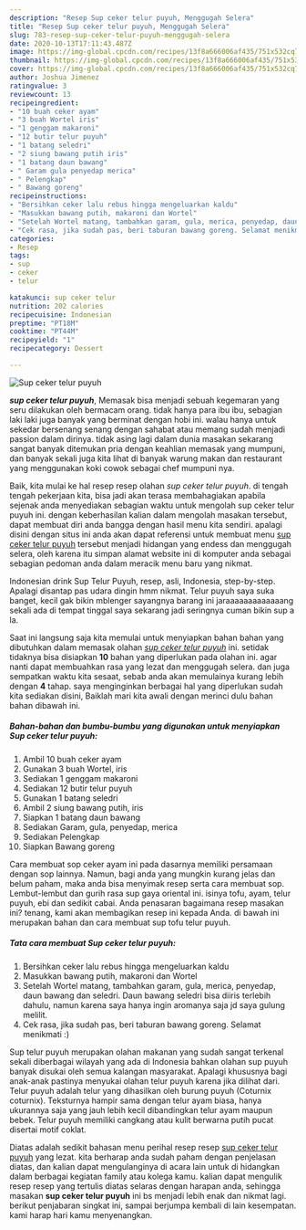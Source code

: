 ```yaml
---
description: "Resep Sup ceker telur puyuh, Menggugah Selera"
title: "Resep Sup ceker telur puyuh, Menggugah Selera"
slug: 783-resep-sup-ceker-telur-puyuh-menggugah-selera
date: 2020-10-13T17:11:43.487Z
image: https://img-global.cpcdn.com/recipes/13f8a666006af435/751x532cq70/sup-ceker-telur-puyuh-foto-resep-utama.jpg
thumbnail: https://img-global.cpcdn.com/recipes/13f8a666006af435/751x532cq70/sup-ceker-telur-puyuh-foto-resep-utama.jpg
cover: https://img-global.cpcdn.com/recipes/13f8a666006af435/751x532cq70/sup-ceker-telur-puyuh-foto-resep-utama.jpg
author: Joshua Jimenez
ratingvalue: 3
reviewcount: 13
recipeingredient:
- "10 buah ceker ayam"
- "3 buah Wortel iris"
- "1 genggam makaroni"
- "12 butir telur puyuh"
- "1 batang seledri"
- "2 siung bawang putih iris"
- "1 batang daun bawang"
- " Garam gula penyedap merica"
- " Pelengkap"
- " Bawang goreng"
recipeinstructions:
- "Bersihkan ceker lalu rebus hingga mengeluarkan kaldu"
- "Masukkan bawang putih, makaroni dan Wortel"
- "Setelah Wortel matang, tambahkan garam, gula, merica, penyedap, daun bawang dan seledri. Daun bawang seledri bisa diiris terlebih dahulu, namun karena saya hanya ingin aromanya saja jd saya gulung melilit."
- "Cek rasa, jika sudah pas, beri taburan bawang goreng. Selamat menikmati :)"
categories:
- Resep
tags:
- sup
- ceker
- telur

katakunci: sup ceker telur 
nutrition: 202 calories
recipecuisine: Indonesian
preptime: "PT18M"
cooktime: "PT44M"
recipeyield: "1"
recipecategory: Dessert

---
```



![Sup ceker telur puyuh](https://img-global.cpcdn.com/recipes/13f8a666006af435/751x532cq70/sup-ceker-telur-puyuh-foto-resep-utama.jpg)

<b><i>sup ceker telur puyuh</i></b>, Memasak bisa menjadi sebuah kegemaran yang seru dilakukan oleh bermacam orang. tidak hanya para ibu ibu, sebagian laki laki juga banyak yang berminat dengan hobi ini. walau hanya untuk sekedar bersenang senang dengan sahabat atau memang sudah menjadi passion dalam dirinya. tidak asing lagi dalam dunia masakan sekarang sangat banyak ditemukan pria dengan keahlian memasak yang mumpuni, dan banyak sekali juga kita lihat di banyak warung makan dan restaurant yang menggunakan koki cowok sebagai chef mumpuni nya.

Baik, kita mulai ke hal resep resep olahan <i>sup ceker telur puyuh</i>. di tengah tengah pekerjaan kita, bisa jadi akan terasa membahagiakan apabila sejenak anda menyediakan sebagian waktu untuk mengolah sup ceker telur puyuh ini. dengan keberhasilan kalian dalam mengolah masakan tersebut, dapat membuat diri anda bangga dengan hasil menu kita sendiri. apalagi disini dengan situs ini anda akan dapat referensi untuk membuat menu <u>sup ceker telur puyuh</u> tersebut menjadi hidangan yang endess dan menggugah selera, oleh karena itu simpan alamat website ini di komputer anda sebagai sebagian pedoman anda dalam meracik menu baru yang nikmat.

Indonesian drink Sup Telur Puyuh, resep, asli, Indonesia, step-by-step. Apalagi disantap pas udara dingin hmm nikmat. Telur puyuh saya suka banget, kecil gak bikin mblenger sayangnya barang ini jaraaaaaaaaaaaaang sekali ada di tempat tinggal saya sekarang jadi seringnya cuman bikin sup a la.


Saat ini langsung saja kita memulai untuk menyiapkan bahan bahan yang dibutuhkan dalam memasak olahan <u><i>sup ceker telur puyuh</i></u> ini. setidak tidaknya bisa disiapkan <b>10</b> bahan yang diperlukan pada olahan ini. agar nanti dapat membuahkan rasa yang lezat dan menggugah selera. dan juga sempatkan waktu kita sesaat, sebab anda akan memulainya kurang lebih dengan <b>4</b> tahap. saya menginginkan berbagai hal yang diperlukan sudah kita sediakan disini, Baiklah mari kita awali dengan merinci dulu bahan bahan dibawah ini.

<!--inarticleads1-->

##### Bahan-bahan dan bumbu-bumbu yang digunakan untuk menyiapkan Sup ceker telur puyuh:

1. Ambil 10 buah ceker ayam
1. Gunakan 3 buah Wortel, iris
1. Sediakan 1 genggam makaroni
1. Sediakan 12 butir telur puyuh
1. Gunakan 1 batang seledri
1. Ambil 2 siung bawang putih, iris
1. Siapkan 1 batang daun bawang
1. Sediakan  Garam, gula, penyedap, merica
1. Sediakan  Pelengkap
1. Siapkan  Bawang goreng


Cara membuat sop ceker ayam ini pada dasarnya memiliki persamaan dengan sop lainnya. Namun, bagi anda yang mungkin kurang jelas dan belum paham, maka anda bisa menyimak resep serta cara membuat sop. Lembut-lembut dan gurih rasa sup gaya oriental ini. isinya tofu, ayam, telur puyuh, ebi dan sedikit cabai. Anda penasaran bagaimana resep masakan ini? tenang, kami akan membagikan resep ini kepada Anda. di bawah ini merupakan bahan dan cara membuat sup tofu telur puyuh. 

<!--inarticleads2-->

##### Tata cara membuat Sup ceker telur puyuh:

1. Bersihkan ceker lalu rebus hingga mengeluarkan kaldu
1. Masukkan bawang putih, makaroni dan Wortel
1. Setelah Wortel matang, tambahkan garam, gula, merica, penyedap, daun bawang dan seledri. Daun bawang seledri bisa diiris terlebih dahulu, namun karena saya hanya ingin aromanya saja jd saya gulung melilit.
1. Cek rasa, jika sudah pas, beri taburan bawang goreng. Selamat menikmati :)


Sup telur puyuh merupakan olahan makanan yang sudah sangat terkenal sekali diberbagai wilayah yang ada di Indonesia bahkan olahan sup puyuh banyak disukai oleh semua kalangan masyarakat. Apalagi khususnya bagi anak-anak pastinya menyukai olahan telur puyuh karena jika dilihat dari. Telur puyuh adalah telur yang dihasilkan oleh burung puyuh (Coturnix coturnix). Teksturnya hampir sama dengan telur ayam biasa, hanya ukurannya saja yang jauh lebih kecil dibandingkan telur ayam maupun bebek. Telur puyuh memiliki cangkang atau kulit berwarna putih pucat disertai motif coklat. 

Diatas adalah sedikit bahasan menu perihal resep resep <u>sup ceker telur puyuh</u> yang lezat. kita berharap anda sudah paham dengan penjelasan diatas, dan kalian dapat mengulanginya di acara lain untuk di hidangkan dalam berbagai kegiatan family atau kolega kamu. kalian dapat mengulik resep resep yang tertulis diatas selaras dengan harapan anda, sehingga masakan <b>sup ceker telur puyuh</b> ini bs menjadi lebih enak dan nikmat lagi. berikut penjabaran singkat ini, sampai berjumpa kembali di lain kesempatan. kami harap hari kamu menyenangkan.

